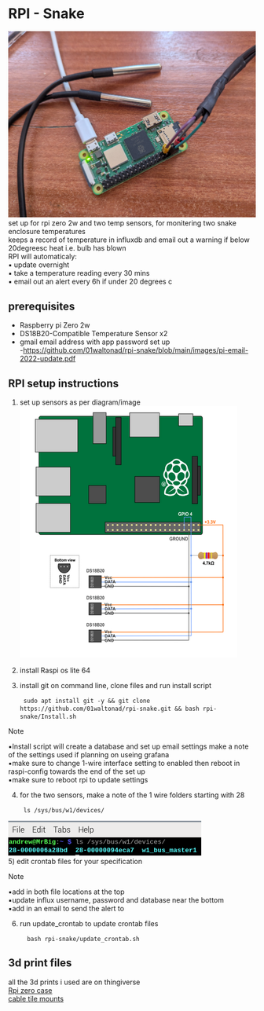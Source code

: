 # RPI - Snake
![setup1](images/rpi-snake1.jpg)
set up for rpi zero 2w and two temp sensors, for monitering two snake enclosure temperatures  
keeps a record of temperature in influxdb and email out a warning if below 20degreesc heat i.e. bulb has blown  
RPI will automaticaly:  
▪️ update overnight  
▪️ take a temperature reading every 30 mins  
▪️ email out an alert every 6h if under 20 degrees c  

## prerequisites
- Raspberry pi Zero 2w
- DS18B20-Compatible Temperature Sensor x2
- gmail email address with app password set up  
        -https://github.com/01waltonad/rpi-snake/blob/main/images/pi-email-2022-update.pdf 


## RPI setup instructions
1) set up sensors as per diagram/image  
![One wire wireing diagram](images/One_wire_wireing_diagram.png)
2) install Raspi os lite 64
3) install git on command line, clone files and run install script
    
        sudo apt install git -y && git clone https://github.com/01waltonad/rpi-snake.git && bash rpi-snake/Install.sh
       
> [!NOTE]
> ▪️Install script will create a database and set up email settings make a note of the settings used if planning on useing grafana  
> ▪️make sure to change 1-wire interface setting to enabled then reboot in raspi-config towards the end of the set up   
> ▪️make sure to reboot rpi to update settings

4) for the two sensors, make a note of the 1 wire folders starting with 28
   
        ls /sys/bus/w1/devices/
![One wire folders](images/folders.png)  
5) edit crontab files for your specification 
> [!NOTE]
> ▪️add in both file locations at the top  
> ▪️update influx username, password and database near the bottom  
> ▪️add in an email to send the alert to

6) run update_crontab to update crontab files

         bash rpi-snake/update_crontab.sh

## 3d print files
all the 3d prints i used are on thingiverse  
[Rpi zero case](https://www.thingiverse.com/thing:2823027)  
[cable tile mounts](https://www.thingiverse.com/thing:5180246)
